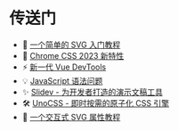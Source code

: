 # 传送门

- 🎨 [一个简单的 SVG 入门教程](https://svg-tutorial.com/)
- 🎉 [Chrome CSS 2023 新特性](https://developer.chrome.com/blog/css-wrapped-2023?hl=zh-cn)
- ⚡️ [新一代 Vue DevTools](https://devtools-next.vuejs.org/)
- 💡 [JavaScript 语法问题](https://github.com/lydiahallie/javascript-questions/blob/master/zh-CN/README-zh_CN.md)
- ✨ [Slidev - 为开发者打造的演示文稿工具](https://cn.sli.dev/)
- 🛠️ [UnoCSS - 即时按需的原子化 CSS 引擎](https://unocss.net/)
- 🍕 [一个交互式 SVG 属性教程](https://www.fffuel.co/sssvg/)
